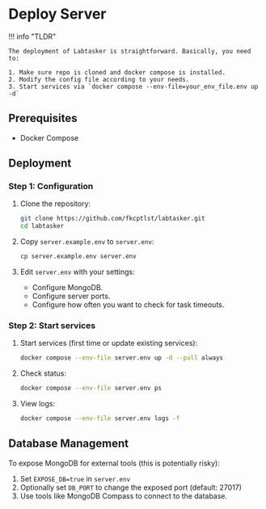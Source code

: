 # Deploy Server

!!! info "TLDR"

    The deployment of Labtasker is straightforward. Basically, you need to:

    1. Make sure repo is cloned and docker compose is installed.
    2. Modify the config file according to your needs.
    3. Start services via `docker compose --env-file=your_env_file.env up -d`

## Prerequisites

- Docker Compose

## Deployment

### Step 1: Configuration

1. Clone the repository:
   ```bash
   git clone https://github.com/fkcptlst/labtasker.git
   cd labtasker
   ```

2. Copy `server.example.env` to `server.env`:
   ```bash
   cp server.example.env server.env
   ```

3. Edit `server.env` with your settings:
    - Configure MongoDB.
    - Configure server ports.
    - Configure how often you want to check for task timeouts.

### Step 2: Start services

1. Start services (first time or update existing services):
   ```bash
   docker compose --env-file server.env up -d --pull always
   ```

2. Check status:
   ```bash
   docker compose --env-file server.env ps
   ```

3. View logs:
   ```bash
   docker compose --env-file server.env logs -f
   ```

## Database Management

To expose MongoDB for external tools (this is potentially risky):

1. Set `EXPOSE_DB=true` in `server.env`
2. Optionally set `DB_PORT` to change the exposed port (default: 27017)
3. Use tools like MongoDB Compass to connect to the database.

[//]: # (## Maintenance)

[//]: # ()

[//]: # (- Backup database:)

[//]: # (  ```bash)

[//]: # (  docker exec labtasker-mongodb mongodump --out /data/backup)

[//]: # (  ```)

[//]: # ()

[//]: # (- Restore database:)

[//]: # (  ```bash)

[//]: # (  docker exec labtasker-mongodb mongorestore /data/backup)

[//]: # (  ```)
